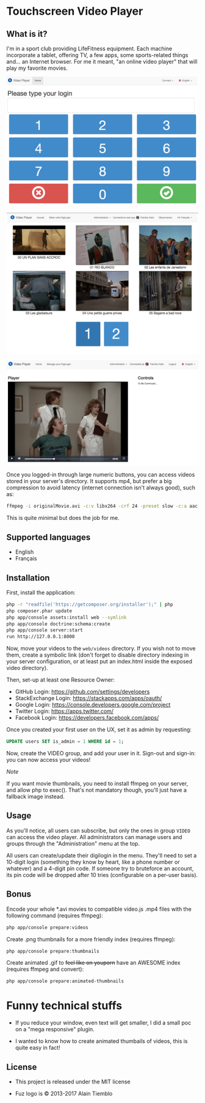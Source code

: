 Touchscreen Video Player
========================

## What is it?

I'm in a sport club providing LifeFitness equipment. Each machine incorporate a tablet, offering TV, a few apps,
some sports-related things and... an Internet browser. For me it meant, "an online video player" that will play
my favorite movies.

![Login](doc/00-login.png)

![Video index](doc/01-index.png)

![Play](doc/02-play.png)

Once you logged-in through large numeric buttons, you can access videos stored in your server's directory. It
supports mp4, but prefer a big compression to avoid latency (internet connection isn't always good), such as:

```sh
ffmpeg -i originalMovie.avi -c:v libx264 -crf 24 -preset slow -c:a aac -strict experimental -b:a 192k -ac 2 lifefitnessMovie.mp4
```

This is quite minimal but does the job for me.

## Supported languages

- English
- Français

## Installation

First, install the application:

```sh
php -r "readfile('https://getcomposer.org/installer');" | php
php composer.phar update
php app/console assets:install web --symlink
php app/console doctrine:schema:create
php app/console server:start
run http://127.0.0.1:8000
```

Now, move your videos to the `web/videos` directory. If you wish not to move them, create a symbolic link (don't forget
to disable directory indexing in your server configuration, or at least put an index.html inside the exposed video
directory).

Then, set-up at least one Resource Owner:

- GitHub Login: https://github.com/settings/developers
- StackExchange Login: https://stackapps.com/apps/oauth/
- Google Login: https://console.developers.google.com/project
- Twitter Login: https://apps.twitter.com/
- Facebook Login: https://developers.facebook.com/apps/

Once you created your first user on the UX, set it as admin by requesting:

```sql
UPDATE users SET is_admin = 1 WHERE id = 1;
```

Now, create the VIDEO group, and add your user in it. Sign-out and sign-in: you can now access your videos!

*Note*

If you want movie thumbnails, you need to install ffmpeg on your server, and allow php to exec(). That's
not mandatory though, you'll just have a fallback image instead.

## Usage

As you'll notice, all users can subscribe, but only the ones in group `VIDEO` can access the video player.
All administrators can manage users and groups through the "Administration" menu at the top.

All users can create/update their digilogin in the menu. They'll need to set a 10-digit login (something they know by heart,
like a phone number or whatever) and a 4-digit pin code. If someone try to bruteforce an account, its pin code will
be dropped after 10 tries (configurable on a per-user basis).

## Bonus

Encode your whole *.avi movies to compatible video.js .mp4 files with the following command (requires ffmpeg):

```sh
php app/console prepare:videos
```

Create .png thumbnails for a more friendly index (requires ffmpeg):

```sh
php app/console prepare:thumbnails
```

Create animated .gif to ~~feel like on youporn~~ have an AWESOME index (requires ffmpeg and convert):

```sh
php app/console prepare:animated-thumbnails
```

# Funny technical stuffs

- If you reduce your window, even text will get smaller, I did a small poc on a "mega responsive" plugin.

- I wanted to know how to create animated thumbails of videos, this is quite easy in fact!

## License

- This project is released under the MIT license

- Fuz logo is © 2013-2017 Alain Tiemblo

